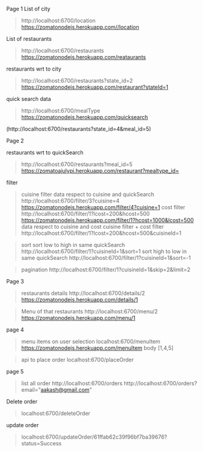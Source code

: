 Page 1
List of city
> http://localhost:6700/location
> https://zomatonodejs.herokuapp.com//location

List of restaurants 
> http://localhost:6700/restaurants
> https://zomatonodejs.herokuapp.com/reataurants

restaurants wrt to city 
> http://localhost:6700/restaurants?state_id=2
> https://zomatonodejs.herokuapp.com/restaurant?stateId=1

quick search data  
> http://localhost:6700/mealType
> https://zomatonodejs.herokuapp.com/quicksearch

(http://localhost:6700/restaurants?state_id=4&meal_id=5)

Page 2

restaurants wrt to quickSearch 
> http://localhost:6700/restaurants?meal_id=5
> https://zomatoajulypi.herokuapp.com/restaurant?mealtype_id=


filter
> cuisine filter
  data respect to cuisine and quickSearch 
  > http://localhost:6700/filter/3?cuisine=4
  > https://zomatonodejs.herokuapp.com/filter/4?cuisine=1
> cost filter
  > http://localhost:6700/filter/1?lcost=200&hcost=500
  > https://zomatonodejs.herokuapp.com/filter/1?hcost=1000&lcost=500
 data respect to cuisine and cost 
> cuisine filter + cost filter 
  > http://localhost:6700/filter/1?lcost=200&hcost=500&cuisineId=1

> sort
    sort low to high in same quickSearch
    http://localhost:6700/filter/1?cuisineId=1&sort=1
    sort high to low in same quickSearch
    http://localhost:6700/filter/1?cuisineId=1&sort=-1

> pagination
   > http://localhost:6700/filter/1?cuisineId=1&skip=2&limit=2


Page 3
> restaurants details
> http://localhost:6700/details/2
> https://zomatonodejs.herokuapp.com/details/1

> Menu of that restaurants
> http://localhost:6700/menu/2
> https://zomatonodejs.herokuapp.com/menu/1


page 4
> menu items on user selection
  > localhost:6700/menuItem
  > https://zomatonodejs.herokuapp.com/menuItem
  > body [1,4,5]

> api to place order
  > localhost:6700/placeOrder

page 5
> list all order
  > http://localhost:6700/orders
  > http://localhost:6700/orders?email="aakash@gmail.com"

Delete order 
> localhost:6700/deleteOrder
 

 update order
 > localhost:6700/updateOrder/61ffab62c39f96bf7ba39676?status=Success